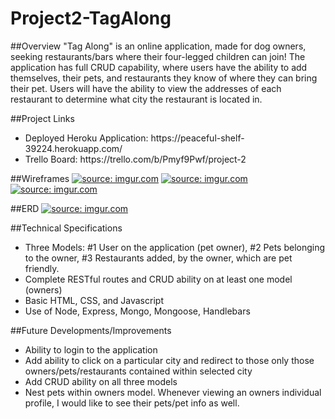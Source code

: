 # Project2-TagAlong

##Overview
"Tag Along" is an online application, made for dog owners, seeking restaurants/bars where their four-legged children can join! The application has full CRUD capability, where users have the ability to add themselves, their pets, and restaurants they know of where they can bring their pet. Users will have the ability to view the addresses of each restaurant to determine what city the restaurant is located in. 

##Project Links
<ul>
<li>Deployed Heroku Application: https://peaceful-shelf-39224.herokuapp.com/</li>
<li>Trello Board: https://trello.com/b/Pmyf9Pwf/project-2
</ul>

##Wireframes
<a href="https://imgur.com/HGFKJXu"><img src="https://i.imgur.com/HGFKJXu.png?1" title="source: imgur.com" /></a>
<a href="https://imgur.com/RTkHZRM"><img src="https://i.imgur.com/RTkHZRM.png" title="source: imgur.com" /></a>
<a href="https://imgur.com/RTkHZRM"><img src="https://i.imgur.com/RTkHZRM.png" title="source: imgur.com" /></a>

##ERD
<a href="https://imgur.com/CoSwp1h"><img src="https://i.imgur.com/CoSwp1h.png?1" title="source: imgur.com" /></a>

##Technical Specifications
<ul>
<li>Three Models: #1 User on the application (pet owner), #2 Pets belonging to the owner, #3 Restaurants added, by the owner, which are pet friendly.</li>
<li>Complete RESTful routes and CRUD ability on at least one model (owners)</li>
<li>Basic HTML, CSS, and Javascript</li>
<li>Use of Node, Express, Mongo, Mongoose, Handlebars</li>
</ul>

##Future Developments/Improvements
<ul>
<li>Ability to login to the application</li>
<li>Add ability to click on a particular city and redirect to those only those owners/pets/restaurants contained within selected city</li>
<li>Add CRUD ability on all three models</li>
<li>Nest pets within owners model. Whenever viewing an owners individual profile, I would like to see their pets/pet info as well.</li>
</ul>
